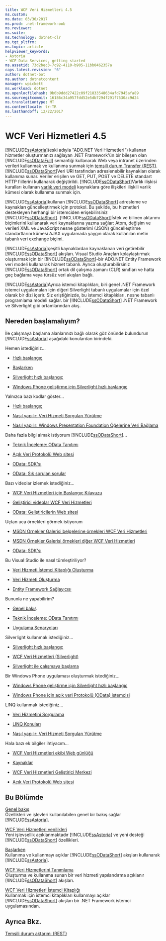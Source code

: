 ```yaml
---
title: WCF Veri Hizmetleri 4.5
ms.custom: 
ms.date: 03/30/2017
ms.prod: .net-framework-oob
ms.reviewer: 
ms.suite: 
ms.technology: dotnet-clr
ms.tgt_pltfrm: 
ms.topic: article
helpviewer_keywords:
- Astoria
- WCF Data Services, getting started
ms.assetid: 73d2bec3-7c92-4110-b905-11bb0462357a
caps.latest.revision: "6"
author: dotnet-bot
ms.author: dotnetcontent
manager: wpickett
ms.workload: dotnet
ms.openlocfilehash: 9b6b9ddd27422c09f21833548634afd7945afa89
ms.sourcegitcommit: 16186c34a957fdd52e5db7294f291f7530ac9d24
ms.translationtype: MT
ms.contentlocale: tr-TR
ms.lasthandoff: 12/22/2017
---
```

# <a name="wcf-data-services-45"></a>WCF Veri Hizmetleri 4.5
[!INCLUDE[ssAstoria](../../../../includes/ssastoria-md.md)](eski adıyla "ADO.NET Veri Hizmetleri") kullanan hizmetler oluşturmanızı sağlayan .NET Framework'ün bir bileşen olan [!INCLUDE[ssODataFull](../../../../includes/ssodatafull-md.md)] semantiği kullanarak Web veya intranet üzerinden verileri kullanmak ve kullanıma sunmak için [temsili durum Transfer (REST)](http://go.microsoft.com/fwlink/?LinkId=113919). [!INCLUDE[ssODataShort](../../../../includes/ssodatashort-md.md)]Veri URI tarafından adreslenebilir kaynakları olarak kullanıma sunar. Veriler erişilen ve GET, PUT, POST ve DELETE standart HTTP fiillerini kullanarak değiştirildi. [!INCLUDE[ssODataShort](../../../../includes/ssodatashort-md.md)]Varlık ilişkisi kuralları kullanan [varlık veri modeli](../../../../docs/framework/data/adonet/entity-data-model.md) kaynaklara göre ilişkileri ilişkili varlık kümesi olarak kullanıma sunmak için.  
  
 [!INCLUDE[ssAstoria](../../../../includes/ssastoria-md.md)]kullanan [!INCLUDE[ssODataShort](../../../../includes/ssodatashort-md.md)] adresleme ve kaynakları güncelleştirmek için protokol. Bu şekilde, bu hizmetleri destekleyen herhangi bir istemciden erişebilirsiniz [!INCLUDE[ssODataShort](../../../../includes/ssodatashort-md.md)]. [!INCLUDE[ssODataShort](../../../../includes/ssodatashort-md.md)]İstek ve bilinen aktarımı biçimlerini kullanarak veri kaynaklarına yazma sağlar: Atom, değişim ve verileri XML ve JavaScript nesne gösterimi (JSON) güncelleştirme standartlarını kümesi AJAX uygulamada yaygın olarak kullanılan metin tabanlı veri exchange biçimi.  
  
 [!INCLUDE[ssAstoria](../../../../includes/ssastoria-md.md)]çeşitli kaynaklardan kaynaklanan veri getirebilir [!INCLUDE[ssODataShort](../../../../includes/ssodatashort-md.md)] akışları. Visual Studio Araçları kolaylaştırmak oluşturmak için bir [!INCLUDE[ssODataShort](../../../../includes/ssodatashort-md.md)]-bir ADO.NET Entity Framework veri modeli kullanarak hizmet tabanlı. Ayrıca oluşturabilirsiniz [!INCLUDE[ssODataShort](../../../../includes/ssodatashort-md.md)] ortak dil çalışma zamanı (CLR) sınıfları ve hatta geç bağlama veya türsüz veri akışları bağlı.  
  
 [!INCLUDE[ssAstoria](../../../../includes/ssastoria-md.md)]Ayrıca istemci kitaplıkları, biri genel .NET Framework istemci uygulamaları için diğeri Silverlight tabanlı uygulamalar için özel olarak bir dizi içerir. Siz eriştiğinizde, bu istemci kitaplıkları, nesne tabanlı programlama modeli sağlar. bir [!INCLUDE[ssODataShort](../../../../includes/ssodatashort-md.md)] .NET Framework ve Silverlight gibi ortamlarından akış.  
  
## <a name="where-should-i-start"></a>Nereden başlamalıyım?  
 İle çalışmaya başlama alanlarınızı bağlı olarak göz önünde bulundurun [!INCLUDE[ssAstoria](../../../../includes/ssastoria-md.md)] aşağıdaki konulardan birindeki.  
  
 Hemen istediğiniz...  
 -   [Hızlı başlangıç](../../../../docs/framework/data/wcf/quickstart-wcf-data-services.md)  
  
-   [Başlarken](../../../../docs/framework/data/wcf/getting-started-with-wcf-data-services.md)  
  
-   [Silverlight hızlı başlangıç](http://go.microsoft.com/fwlink/?LinkID=192782)  
  
-   [Windows Phone geliştirme için Silverlight hızlı başlangıç](http://go.microsoft.com/fwlink/?LinkID=214535)  
  
 Yalnızca bazı kodlar göster...  
 -   [Hızlı başlangıç](../../../../docs/framework/data/wcf/quickstart-wcf-data-services.md)  
  
-   [Nasıl yapılır: Veri Hizmeti Sorguları Yürütme](../../../../docs/framework/data/wcf/how-to-execute-data-service-queries-wcf-data-services.md)  
  
-   [Nasıl yapılır: Windows Presentation Foundation Öğelerine Veri Bağlama](../../../../docs/framework/data/wcf/bind-data-to-wpf-elements-wcf-data-services.md)  
  
 Daha fazla bilgi almak istiyorum [!INCLUDE[ssODataShort](../../../../includes/ssodatashort-md.md)]...  
 -   [Teknik İnceleme: OData Tanıtımı](http://go.microsoft.com/fwlink/?LinkId=220867)  
  
-   [Açık Veri Protokolü Web sitesi](http://go.microsoft.com/fwlink/?LinkID=184554)  
  
-   [OData: SDK'sı](http://go.microsoft.com/fwlink/?LinkID=185248)  
  
-   [OData: Sık sorulan sorular](http://go.microsoft.com/fwlink/?LinkId=185867)  
  
 Bazı videolar izlemek istediğiniz...  
 -   [WCF Veri Hizmetleri için Başlangıç Kılavuzu](http://go.microsoft.com/fwlink/?LinkId=220864)  
  
-   [Geliştirici videolar WCF Veri Hizmetleri](http://go.microsoft.com/fwlink/?LinkId=220861)  
  
-   [OData: Geliştiricilerin Web sitesi](http://go.microsoft.com/fwlink/?LinkId=185866)  
  
 Uçtan uca örnekleri görmek istiyorum  
 -   [MSDN Örnekler Galerisi belgelerine örnekleri WCF Veri Hizmetleri](http://go.microsoft.com/fwlink/?LinkID=220865)  
  
-   [MSDN Örnekler Galerisi örnekleri diğer WCF Veri Hizmetleri](http://go.microsoft.com/fwlink/?LinkId=220866)  
  
-   [OData: SDK'sı](http://go.microsoft.com/fwlink/?LinkID=185248)  
  
 Bu Visual Studio ile nasıl tümleştiriliyor?  
 -   [Veri Hizmeti İstemci Kitaplığı Oluşturma](../../../../docs/framework/data/wcf/generating-the-data-service-client-library-wcf-data-services.md)  
  
-   [Veri Hizmeti Oluşturma](../../../../docs/framework/data/wcf/creating-the-data-service.md)  
  
-   [Entity Framework Sağlayıcısı](../../../../docs/framework/data/wcf/entity-framework-provider-wcf-data-services.md)  
  
 Bununla ne yapabilirim?  
 -   [Genel bakış](../../../../docs/framework/data/wcf/wcf-data-services-overview.md)  
  
-   [Teknik İnceleme: OData Tanıtımı](http://go.microsoft.com/fwlink/?LinkId=220867)  
  
-   [Uygulama Senaryoları](../../../../docs/framework/data/wcf/application-scenarios-wcf-data-services.md)  
  
 Silverlight kullanmak istediğiniz...  
 -   [Silverlight hızlı başlangıç](http://go.microsoft.com/fwlink/?LinkID=192782)  
  
-   [WCF Veri Hizmetleri (Silverlight)](http://go.microsoft.com/fwlink/?LinkID=143149)  
  
-   [Silverlight ile çalışmaya başlama](http://go.microsoft.com/fwlink/?LinkId=148366)  
  
 Bir Windows Phone uygulaması oluşturmak istediğiniz...  
 -   [Windows Phone geliştirme için Silverlight hızlı başlangıç](http://go.microsoft.com/fwlink/?LinkID=214535)  
  
-   [Windows Phone için açık veri Protokolü (OData) istemcisi](http://go.microsoft.com/fwlink/?LinkID=208749)  
  
 LINQ kullanmak istediğiniz...  
 -   [Veri Hizmetini Sorgulama](../../../../docs/framework/data/wcf/querying-the-data-service-wcf-data-services.md)  
  
-   [LINQ Konuları](../../../../docs/framework/data/wcf/linq-considerations-wcf-data-services.md)  
  
-   [Nasıl yapılır: Veri Hizmeti Sorguları Yürütme](../../../../docs/framework/data/wcf/how-to-execute-data-service-queries-wcf-data-services.md)  
  
 Hala bazı ek bilgiler ihtiyacım...  
 -   [WCF Veri Hizmetleri ekibi Web günlüğü](http://go.microsoft.com/fwlink/?LinkID=150511)  
  
-   [Kaynaklar](../../../../docs/framework/data/wcf/wcf-data-services-resources.md)  
  
-   [WCF Veri Hizmetleri Geliştirici Merkezi](http://go.microsoft.com/fwlink/?LinkId=220868)  
  
-   [Açık Veri Protokolü Web sitesi](http://go.microsoft.com/fwlink/?LinkID=184554)  
  
## <a name="in-this-section"></a>Bu Bölümde  
 [Genel bakış](../../../../docs/framework/data/wcf/wcf-data-services-overview.md)  
 Özellikleri ve işlevleri kullanılabilen genel bir bakış sağlar [!INCLUDE[ssAstoria](../../../../includes/ssastoria-md.md)].  
  
 [WCF Veri Hizmetleri yenilikleri](http://msdn.microsoft.com/en-us/cf22cad5-b8d9-472b-8d7c-b863b64eaae8)  
 Yeni işlevsellik açıklanmaktadır [!INCLUDE[ssAstoria](../../../../includes/ssastoria-md.md)] ve yeni desteği [!INCLUDE[ssODataShort](../../../../includes/ssodatashort-md.md)] özellikleri.  
  
 [Başlarken](../../../../docs/framework/data/wcf/getting-started-with-wcf-data-services.md)  
 Kullanıma ve kullanmayı açıklar [!INCLUDE[ssODataShort](../../../../includes/ssodatashort-md.md)] akışları kullanarak [!INCLUDE[ssAstoria](../../../../includes/ssastoria-md.md)].  
  
 [WCF Veri Hizmetlerini Tanımlama](../../../../docs/framework/data/wcf/defining-wcf-data-services.md)  
 Oluşturma ve kullanıma sunan bir veri hizmeti yapılandırma açıklanır [!INCLUDE[ssODataShort](../../../../includes/ssodatashort-md.md)] akışları.  
  
 [WCF Veri Hizmetleri İstemci Kitaplığı](../../../../docs/framework/data/wcf/wcf-data-services-client-library.md)  
 Kullanmak için istemci kitaplıkları kullanmayı açıklar [!INCLUDE[ssODataShort](../../../../includes/ssodatashort-md.md)] akışları bir .NET Framework istemci uygulamasından.  
  
## <a name="see-also"></a>Ayrıca Bkz.  
 [Temsili durum aktarımı (REST)](http://go.microsoft.com/fwlink/?LinkId=113919)
